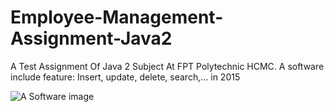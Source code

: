 # Employee-Management-Assignment-Java2
A Test Assignment Of Java 2 Subject At FPT Polytechnic HCMC. A software include feature: Insert, update, delete, search,... in 2015

![A Software image](https://lh3.googleusercontent.com/LAdercGEBVKieM3aIflI5-SYeRHClcJ-rhSOwW2E3IkfYw76OCbU76Bs_nbfqSL8A3ZcsIwreLuS4xNEWp0S1Ww5QsvgSbPm9cvV6t1hn8BVaE5PsSl5CTNUwLmuESzRJHNSth5PXAMUYfIQxWiPnPvFacqqfS5y55rzCMyMvfw0z1hXSsN0DnSq2wKQq5FGjJ6N5OmLp_j4PR0POm-yKyFRDTkIhhsQB7PQCr2vWt8XrNbgSzMOW2HG5w0WY3VCzbEu8EYn_CA3R5bKdnXbmWykMfoKRi2h_KC8gcIR780i_h3hdzKOYyOPjpIdUF3aPGYDdpG_ClDWOnTtEGKMmvfMSdnurEI9jW4q9Tt08wBsMIzhvLlltnP6wAsXXo_BzeUuZOg4vtlk_jKiFUlD0qaqdoSRrlGHffm_xeX_qNIyAURxKXLrwv-fWxFyJNxy1OaNlUMIFbndyl-D8CpUxbnrsPeDY3E2W3S0XxWXqL8fNNmuN0ce9EZxdpSqocgUtZgc2K2QlVUYuLonwwQiCdxKd8A3LXpiX73LlNGC6-Qf1Y0E347JnZU8Z8zQccKHxeRIlkIrTVJaEnAzpr6ug5y4MygtyiJB_FNQ06gIV9V7Xr1cO6I0wyKeFyZWUVCafQfDGcQtZH_0djuTOxg0N5_ZJRY9nmO3=w778-h598-no)
